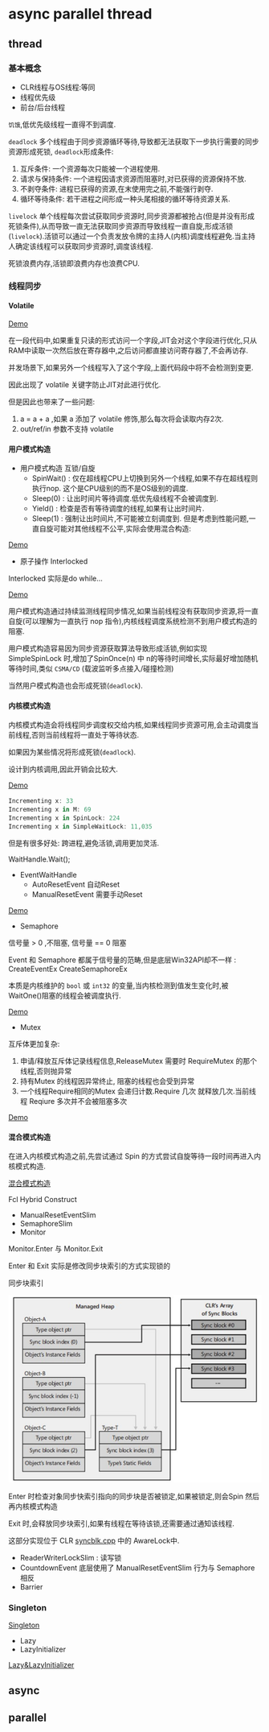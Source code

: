 # async parallel thread

## thread

### 基本概念

* CLR线程与OS线程:等同
* 线程优先级
* 前台/后台线程

`饥饿`,低优先级线程一直得不到调度.

`deadlock` 多个线程由于同步资源循环等待,导致都无法获取下一步执行需要的同步资源形成死锁, `deadlock`形成条件:

1. 互斥条件: 一个资源每次只能被一个进程使用.
2. 请求与保持条件: 一个进程因请求资源而阻塞时,对已获得的资源保持不放.
3. 不剥夺条件: 进程已获得的资源,在末使用完之前,不能强行剥夺.
4. 循环等待条件: 若干进程之间形成一种头尾相接的循环等待资源关系.

`livelock` 单个线程每次尝试获取同步资源时,同步资源都被抢占(但是并没有形成死锁条件),从而导致一直无法获取同步资源而导致线程一直自旋,形成活锁(`livelock`).活锁可以通过一个负责发放令牌的主持人(内核)调度线程避免.当主持人确定该线程可以获取同步资源时,调度该线程.

死锁浪费内存,活锁即浪费内存也浪费CPU.

### 线程同步

#### Volatile

[Demo](../src/Thread/VolatileRunner.cs)
  
在一段代码中,如果重复只读的形式访问一个字段,JIT会对这个字段进行优化,只从RAM中读取一次然后放在寄存器中,之后访问都直接访问寄存器了,不会再访存.

并发场景下,如果另外一个线程写入了这个字段,上面代码段中将不会检测到变更.

因此出现了 volatile 关键字防止JIT对此进行优化.

但是因此也带来了一些问题:

  1. a = a + a ,如果 a 添加了 volatile 修饰,那么每次将会读取内存2次.
  2. out/ref/in 参数不支持 volatile

#### 用户模式构造

* 用户模式构造 互锁/自旋
  * SpinWait() : 仅在超线程CPU上切换到另外一个线程,如果不存在超线程则执行nop. 这个是CPU级别的而不是OS级别的调度.  
  * Sleep(0) : 让出时间片等待调度.低优先级线程不会被调度到.
  * Yield() : 检查是否有等待调度的线程,如果有让出时间片.
  * Sleep(1) : 强制让出时间片,不可能被立刻调度到.
  但是考虑到性能问题,一直自旋可能对其他线程不公平,实际会使用混合构造:

[Demo](../src/Thread/SimpleSpinLock.cs)

* 原子操作 Interlocked

Interlocked 实际是do while...

[Demo](../src/Thread/InterlockedEverything.cs)

用户模式构造通过持续监测线程同步情况,如果当前线程没有获取同步资源,将一直自旋(可以理解为一直执行 nop 指令),内核线程调度系统检测不到用户模式构造的阻塞.

用户模式构造容易因为同步资源获取算法导致形成活锁,例如实现 SimpleSpinLock 时,增加了SpinOnce(n) 中 n的等待时间增长,实际最好增加随机等待时间,类似 `CSMA/CD` (载波监听多点接入/碰撞检测)

当然用户模式构造也会形成死锁(`deadlock`).

#### 内核模式构造

内核模式构造会将线程同步调度权交给内核,如果线程同步资源可用,会主动调度当前线程,否则当前线程将一直处于等待状态.

如果因为某些情况将形成死锁(`deadlock`).

设计到内核调用,因此开销会比较大.

[Demo](../src/Thread/LockPerformanceRunner.cs)

```cs
Incrementing x: 33
Incrementing x in M: 69
Incrementing x in SpinLock: 224
Incrementing x in SimpleWaitLock: 11,035
```

但是有很多好处: 跨进程,避免活锁,调用更加灵活.

WaitHandle.Wait();

* EventWaitHandle
  * AutoResetEvent 自动Reset
  * ManualResetEvent 需要手动Reset

[Demo](../src/Thread/SimpleWaitLock.cs)

* Semaphore

信号量 > 0 ,不阻塞, 信号量 == 0 阻塞

Event 和 Semaphore 都属于信号量的范畴,但是底层Win32API却不一样 : CreateEventEx CreateSemaphoreEx

本质是内核维护的 `bool` 或 `int32` 的变量,当内核检测到值发生变化时,被WaitOne()阻塞的线程会被调度执行.

[Demo](../src/Thread/SimpleWaitLock2.cs)

* Mutex

互斥体更加复杂:

1. 申请/释放互斥体记录线程信息,ReleaseMutex 需要时 RequireMutex 的那个线程,否则抛异常
2. 持有Mutex 的线程因异常终止, 阻塞的线程也会受到异常
3. 一个线程Require相同的Mutex 会递归计数.Require 几次 就释放几次.当前线程 Reqiure 多次并不会被阻塞多次

[Demo](../src/Thread/SimpleMutex.cs)

#### 混合模式构造

在进入内核模式构造之前,先尝试通过 Spin 的方式尝试自旋等待一段时间再进入内核模式构造.

[混合模式构造](../src/Thread/SimpleHybridLock.cs)

Fcl Hybrid Construct

* ManualResetEventSlim
* SemaphoreSlim
* Monitor

Monitor.Enter 与 Monitor.Exit

Enter 和 Exit 实际是修改同步块索引的方式实现锁的

同步块索引

![Sync Block](../img/syncblock.jpg)

Enter 时检查对象同步快索引指向的同步块是否被锁定,如果被锁定,则会Spin 然后再内核模式构造

Exit 时,会释放同步块索引,如果有线程在等待该锁,还需要通过通知该线程.

这部分实现位于 CLR [syncblk.cpp](https://github.com/dotnet/coreclr/blob/d3e39bc2f81e3dbf9e4b96347f62b49d8700336c/src/vm/syncblk.cpp#L1583) 中的 AwareLock中.

* ReaderWriterLockSlim : 读写锁
* CountdownEvent 底层使用了 ManualResetEventSlim 行为与 Semaphore相反
* Barrier

### Singleton

[Singleton](../src/Thread/SingletonRunner.cs)

* Lazy
* LazyInitializer

[Lazy&LazyInitializer](../src/Thread/LazyRunner.cs)

## async

## parallel
